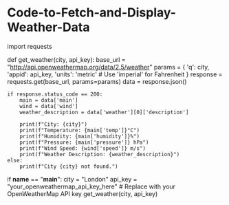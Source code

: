 # Code-to-Fetch-and-Display-Weather-Data

import requests

def get_weather(city, api_key):
    base_url = "http://api.openweathermap.org/data/2.5/weather"
    params = {
        'q': city,
        'appid': api_key,
        'units': 'metric'  # Use 'imperial' for Fahrenheit
    }
    response = requests.get(base_url, params=params)
    data = response.json()

    if response.status_code == 200:
        main = data['main']
        wind = data['wind']
        weather_description = data['weather'][0]['description']

        print(f"City: {city}")
        print(f"Temperature: {main['temp']}°C")
        print(f"Humidity: {main['humidity']}%")
        print(f"Pressure: {main['pressure']} hPa")
        print(f"Wind Speed: {wind['speed']} m/s")
        print(f"Weather Description: {weather_description}")
    else:
        print(f"City {city} not found.")

if __name__ == "__main__":
    city = "London"
    api_key = "your_openweathermap_api_key_here"  # Replace with your OpenWeatherMap API key
    get_weather(city, api_key)